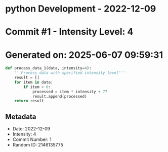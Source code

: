 ﻿# python Development - 2022-12-09
# Commit #1 - Intensity Level: 4
# Generated on: 2025-06-07 09:59:31
```python
def process_data_1(data, intensity=4):
    '''Process data with specified intensity level'''
    result = []
    for item in data:
        if item > 0:
            processed = item * intensity + 77
            result.append(processed)
    return result
```
## Metadata
- Date: 2022-12-09
- Intensity: 4
- Commit Number: 1
- Random ID: 2146135775
